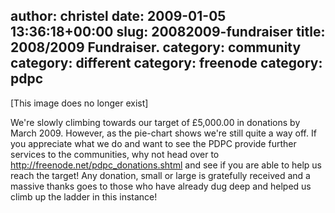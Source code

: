 author: christel
date: 2009-01-05 13:36:18+00:00
slug: 20082009-fundraiser
title: 2008/2009 Fundraiser.
category: community
category: different
category: freenode
category: pdpc
---
[This image does no longer exist]

We're slowly climbing towards our target of £5,000.00 in donations by March 2009. However, as the pie-chart shows we're still quite a way off. If you appreciate what we do and want to see the PDPC provide further services to the communities, why not head over to http://freenode.net/pdpc_donations.shtml and see if you are able to help us reach the target! Any donation, small or large is gratefully received and a massive thanks goes to those who have already dug deep and helped us climb up the ladder in this instance!
